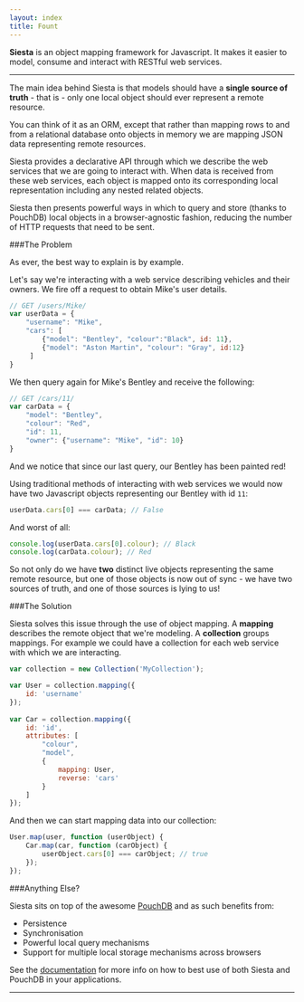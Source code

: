 ```yaml
---
layout: index
title: Fount
---
```


<div>
  <p class="lead">
    <strong>Siesta</strong> is an object mapping framework for Javascript. It makes it easier to model, consume and 
    interact with RESTful web services.
</p>
<hr/>

The main idea behind Siesta is that models should have a **single source of truth** - that is - only one local object should
ever represent a remote resource.

You can think of it as an ORM, except that rather than mapping rows to and from a relational database onto
objects in memory we are mapping JSON data representing remote resources.

Siesta provides a declarative API through which we describe the web services that we are going to interact with.
When data is received from these web services, each object is mapped onto its corresponding local
representation including any nested related objects.

Siesta then presents powerful ways in which to query and store (thanks to PouchDB) local objects in a 
browser-agnostic fashion, reducing the number of HTTP requests that need to be sent.

###The Problem

As ever, the best way to explain is by example.

Let's say we're interacting with a web service describing vehicles and their owners. We fire off a request
to obtain Mike's user details.

```javascript
// GET /users/Mike/
var userData = {
    "username": "Mike",
    "cars": [
        {"model": "Bentley", "colour":"Black", id: 11},
        {"model": "Aston Martin", "colour": "Gray", id:12}
     ]
}
```

We then query again for Mike's Bentley and receive the following:

```javascript
// GET /cars/11/
var carData = {
    "model": "Bentley", 
    "colour": "Red", 
    "id": 11,
    "owner": {"username": "Mike", "id": 10}
}
```

And we notice that since our last query, our Bentley has been painted red!

Using traditional methods of interacting with web services we would now 
have two Javascript objects representing our Bentley with id `11`:

```javascript
userData.cars[0] === carData; // False
```

And worst of all:

```javascript
console.log(userData.cars[0].colour); // Black
console.log(carData.colour); // Red
```

So not only do we have **two** distinct live objects representing the same remote resource, but one of those
objects is now out of sync - we have two sources of truth, and one of those sources is lying to us!

###The Solution

Siesta solves this issue through the use of object mapping. A **mapping**
describes the remote object that we're modeling. A **collection** groups mappings. For example we could
have a collection for each web service with which we are interacting.

```javascript
var collection = new Collection('MyCollection');

var User = collection.mapping({
    id: 'username'
});
                                   
var Car = collection.mapping({
    id: 'id',
    attributes: [
        "colour",
        "model",
        {
            mapping: User,
            reverse: 'cars'
        }
    ]
});
```

And then we can start mapping data into our collection:

```javascript
User.map(user, function (userObject) {
    Car.map(car, function (carObject) {
        userObject.cars[0] === carObject; // true
    });
});
```

###Anything Else?

Siesta sits on top of the awesome <a href="http://pouchdb.com/">PouchDB</a> and as such benefits from:

* Persistence
* Synchronisation
* Powerful local query mechanisms
* Support for multiple local storage mechanisms across browsers

See the <a href="{{site.baseurl}}/docs.html" >documentation</a> for more info
on how to best use of both Siesta and PouchDB in your applications.

<hr/>
